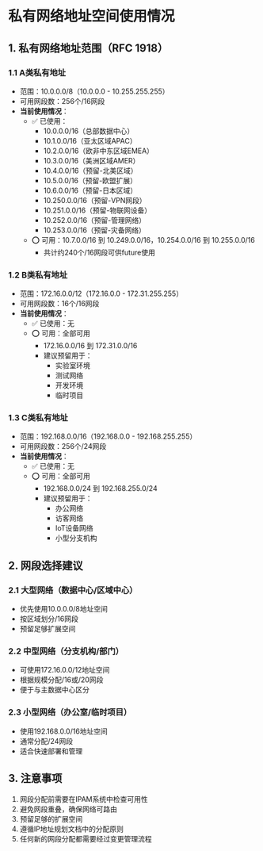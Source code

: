 # 私有网络地址空间使用情况

## 1. 私有网络地址范围（RFC 1918）

### 1.1 A类私有地址

- 范围：10.0.0.0/8（10.0.0.0 - 10.255.255.255）
- 可用网段数：256个/16网段
- **当前使用情况**：
  - ✅ 已使用：
    - 10.0.0.0/16（总部数据中心）
    - 10.1.0.0/16（亚太区域APAC）
    - 10.2.0.0/16（欧非中东区域EMEA）
    - 10.3.0.0/16（美洲区域AMER）
    - 10.4.0.0/16（预留-北美区域）
    - 10.5.0.0/16（预留-欧盟扩展）
    - 10.6.0.0/16（预留-日本区域）
    - 10.250.0.0/16（预留-VPN网段）
    - 10.251.0.0/16（预留-物联网设备）
    - 10.252.0.0/16（预留-管理网络）
    - 10.253.0.0/16（预留-灾备网络）
  - ⭕ 可用：10.7.0.0/16 到 10.249.0.0/16，10.254.0.0/16 到 10.255.0.0/16
    - 共计约240个/16网段可供future使用

### 1.2 B类私有地址

- 范围：172.16.0.0/12（172.16.0.0 - 172.31.255.255）
- 可用网段数：16个/16网段
- **当前使用情况**：
  - ✅ 已使用：无
  - ⭕ 可用：全部可用
    - 172.16.0.0/16 到 172.31.0.0/16
    - 建议预留用于：
      - 实验室环境
      - 测试网络
      - 开发环境
      - 临时项目

### 1.3 C类私有地址

- 范围：192.168.0.0/16（192.168.0.0 - 192.168.255.255）
- 可用网段数：256个/24网段
- **当前使用情况**：
  - ✅ 已使用：无
  - ⭕ 可用：全部可用
    - 192.168.0.0/24 到 192.168.255.0/24
    - 建议预留用于：
      - 办公网络
      - 访客网络
      - IoT设备网络
      - 小型分支机构

## 2. 网段选择建议

### 2.1 大型网络（数据中心/区域中心）

- 优先使用10.0.0.0/8地址空间
- 按区域划分/16网段
- 预留足够扩展空间

### 2.2 中型网络（分支机构/部门）

- 可使用172.16.0.0/12地址空间
- 根据规模分配/16或/20网段
- 便于与主数据中心区分

### 2.3 小型网络（办公室/临时项目）

- 使用192.168.0.0/16地址空间
- 通常分配/24网段
- 适合快速部署和管理

## 3. 注意事项

1. 网段分配前需要在IPAM系统中检查可用性
2. 避免网段重叠，确保网络可路由
3. 预留足够的扩展空间
4. 遵循IP地址规划文档中的分配原则
5. 任何新的网段分配都需要经过变更管理流程
